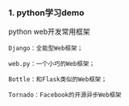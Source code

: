 ### 1. python学习demo

python web开发常用框架

```
Django：全能型Web框架；

web.py：一个小巧的Web框架；

Bottle：和Flask类似的Web框架；

Tornado：Facebook的开源异步Web框架
```